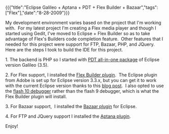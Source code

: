 {{{"title":"Eclipse Galileo + Aptana + PDT + Flex Builder + Bazaar","tags":["Flex"],"date":"8-28-2009"}}}

<p>My development environment varies based on the project that I'm working with.&#160; For my latest project I'm creating a Flex media player and though I started using Gedit, I've moved to Eclipse + Flex Builder so as to take advantage of Flex's Builders code completion feature.&#160; Other features that I needed for this project were support for FTP, Bazaar, PHP, and JQuery.&#160; Here are the steps I took to build the IDE for this project.&#160;</p>
<p>1. The backend is PHP so I started with <a href="http://www.eclipse.org/pdt/downloads/" target="_blank">PDT all-in-one package</a> of Eclipse version Galileo (3.5).&#160;</p>
<p>2. For Flex support, I installed the <a href="http://labs.adobe.com/downloads/flexbuilder_linux.html" target="_blank">Flex Builder plugin</a>.&#160; The Eclipse plugin from Adobe is set up for Eclipse version 3.3.x, but you can get it to work with the current Eclipse version thanks to this <a href="http://www.experts-exchange.com/articles/Web_Development/Web_Languages-Standards/Flex/Getting-Flex-Builder-for-Linux-working-with-Eclipse-3-5-Galileo.html" target="_blank">blog post</a>.&#160; I also opted to use the <a href="http://www.adobe.com/support/flashplayer/downloads.html" target="_blank">flash 10 debugger</a> rather than the flash 9 debugger, which is what the Flex Builder plugin will install.</p>
<p>3. For Bazaar support,&#160; I installed the <a href="http://bazaar-vcs.org/BzrEclipse" target="_blank">Bazaar plugin</a> for Eclipse.</p>
<p>4. For FTP and JQuery support I installed the <a href="http://aptana.com/studio/download" target="_blank">Aptana plugin</a>.</p>
<p>Enjoy!</p>
